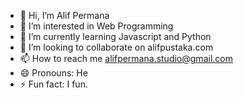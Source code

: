 - 👋 Hi, I’m Alif Permana
- 👀 I’m interested in Web Programming
- 🌱 I’m currently learning Javascript and Python
- 💞️ I’m looking to collaborate on alifpustaka.com
- 📫 How to reach me alifpermana.studio@gmail.com
- 😄 Pronouns: He
- ⚡ Fun fact: I fun.

<!---
alifpermana-studio/alifpermana-studio is a ✨ special ✨ repository because its `README.md` (this file) appears on your GitHub profile.
You can click the Preview link to take a look at your changes.
--->
